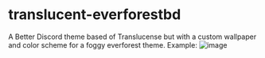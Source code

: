 # translucent-everforestbd
A Better Discord theme based of Translucense but with a custom wallpaper and color scheme for a foggy everforest theme. 
Example:
![image](https://github.com/user-attachments/assets/7368c3ae-1485-4c0e-8ad0-b6f1d8c565bf)
